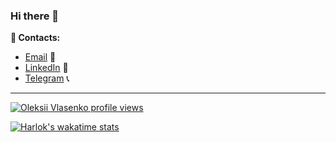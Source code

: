 ### Hi there 👋

**📲 Contacts:**

- [Email](mailto:vlasvin@gmail.com@gmail.com) 📩
- [LinkedIn](https://www.linkedin.com/in/oleksii-vlasenko/) 📌
- [Telegram](https://t.me/vlasvin) 📞

---


[![Oleksii Vlasenko profile views](https://u8views.com/api/v1/github/profiles/103183090/views/day-week-month-total-count.svg)](https://u8views.com/github/Vlasvin)

<!--
**Vlasvin/Vlasvin** is a ✨ _special_ ✨ repository because its `README.md` (this file) appears on your GitHub profile.

Here are some ideas to get you started:

- 🔭 I’m currently working on ...
- 🌱 I’m currently learning ...
- 👯 I’m looking to collaborate on ...
- 🤔 I’m looking for help with ...
- 💬 Ask me about ...
- 📫 How to reach me: ...
- 😄 Pronouns: ...
- ⚡ Fun fact: ...
-->


[![Harlok's wakatime stats](https://github-readme-stats.vercel.app/api/wakatime?username=vlasvin&theme=dark)](https://github.com/anuraghazra/github-readme-stats)
